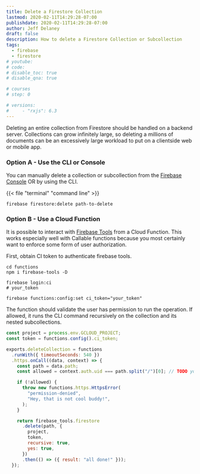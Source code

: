 ```yaml
---
title: Delete a Firestore Collection
lastmod: 2020-02-11T14:29:28-07:00
publishdate: 2020-02-11T14:29:28-07:00
author: Jeff Delaney
draft: false
description: How to delete a Firestore Collection or Subcollection
tags:
  - firebase
  - firestore
# youtube:
# code:
# disable_toc: true
# disable_qna: true

# courses
# step: 0

# versions:
#     - "rxjs": 6.3
---
```


Deleting an entire collection from Firestore should be handled on a backend server. Collections can grow infinitely large, so deleting a millions of documents can be an excessively large workload to put on a clientside web or mobile app.

### Option A - Use the CLI or Console

You can manually delete a collection or subcollection from the [Firebase Console](https://console.firebase.google.com/) OR by using the CLI.

{{< file "terminal" "command line" >}}

```text
firebase firestore:delete path-to-delete
```

### Option B - Use a Cloud Function

It is possible to interact with [Firebase Tools](https://firebase.google.com/docs/cli) from a Cloud Function. This works especially well with Callable functions because you most certainly want to enforce some form of user authorization.

First, obtain CI token to authenticate firebase tools.

```shell
cd functions
npm i firebase-tools -D

firebase login:ci
# your_token

firebase functions:config:set ci_token="your_token"
```

The function should validate the user has permission to run the operation. If allowed, it runs the CLI command recursively on the collection and its nested subcollections.

```js
const project = process.env.GCLOUD_PROJECT;
const token = functions.config().ci_token;

exports.deleteCollection = functions
  .runWith({ timeoutSeconds: 540 })
  .https.onCall((data, context) => {
    const path = data.path;
    const allowed = context.auth.uid === path.split("/")[0]; // TODO your own logic

    if (!allowed) {
      throw new functions.https.HttpsError(
        "permission-denied",
        "Hey, that is not cool buddy!",
      );
    }

    return firebase_tools.firestore
      .delete(path, {
        project,
        token,
        recursive: true,
        yes: true,
      })
      .then(() => ({ result: "all done!" }));
  });
```
